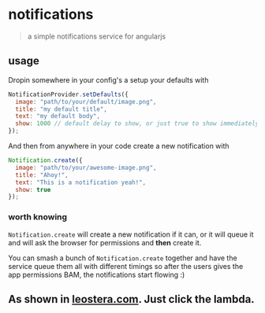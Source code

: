# notifications
> a simple notifications service for angularjs

## usage
Dropin somewhere in your config's a setup your defaults with

```js
NotificationProvider.setDefaults({
  image: "path/to/your/default/image.png",
  title: "my default title",
  text: "my default body",
  show: 1000 // default delay to show, or just true to show immediately
});
```

And then from anywhere in your code create a new notification with

```js
Notification.create({
  image: "path/to/your/awesome-image.png",
  title: "Ahoy!",
  text: "This is a notification yeah!",
  show: true
});
```

### worth knowing

`Notification.create` will create a new notification if it can, or it will queue it and will ask the browser for permissions and __then__ create it.

You can smash a bunch of `Notification.create` together and have the service queue them all with different timings so after the users gives the app permissions BAM, the notifications start flowing :)

## As shown in [leostera.com](leostera.com). Just click the lambda.